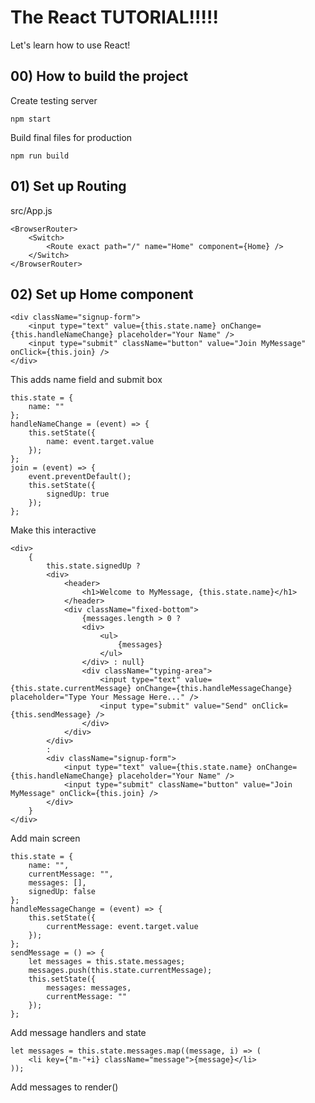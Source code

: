 # The React TUTORIAL!!!!!
Let's learn how to use React!

## 00) How to build the project
Create testing server
```
npm start
```
Build final files for production
```
npm run build
```

## 01) Set up Routing
src/App.js
```
<BrowserRouter>
    <Switch>
        <Route exact path="/" name="Home" component={Home} />
    </Switch>
</BrowserRouter>
```

## 02) Set up Home component
```
<div className="signup-form">
    <input type="text" value={this.state.name} onChange={this.handleNameChange} placeholder="Your Name" />
    <input type="submit" className="button" value="Join MyMessage" onClick={this.join} />
</div>
```
This adds name field and submit box
```
this.state = {
    name: ""
};
handleNameChange = (event) => {
    this.setState({
        name: event.target.value
    });
};
join = (event) => {
    event.preventDefault();
    this.setState({
        signedUp: true
    });
};
```
Make this interactive
```
<div>
    {
        this.state.signedUp ?
        <div>
            <header>
                <h1>Welcome to MyMessage, {this.state.name}</h1>
            </header>
            <div className="fixed-bottom">
                {messages.length > 0 ?
                <div>
                    <ul>
                        {messages}
                    </ul>
                </div> : null}
                <div className="typing-area">
                    <input type="text" value={this.state.currentMessage} onChange={this.handleMessageChange} placeholder="Type Your Message Here..." />
                    <input type="submit" value="Send" onClick={this.sendMessage} />
                </div>
            </div>
        </div>
        :
        <div className="signup-form">
            <input type="text" value={this.state.name} onChange={this.handleNameChange} placeholder="Your Name" />
            <input type="submit" className="button" value="Join MyMessage" onClick={this.join} />
        </div>
    }
</div>
```
Add main screen
```
this.state = {
    name: "",
    currentMessage: "",
    messages: [],
    signedUp: false
};
handleMessageChange = (event) => {
    this.setState({
        currentMessage: event.target.value
    });
};
sendMessage = () => {
    let messages = this.state.messages;
    messages.push(this.state.currentMessage);
    this.setState({
        messages: messages,
        currentMessage: ""
    });
};
```
Add message handlers and state
```
let messages = this.state.messages.map((message, i) => (
    <li key={"m-"+i} className="message">{message}</li>
));
```
Add messages to render()
